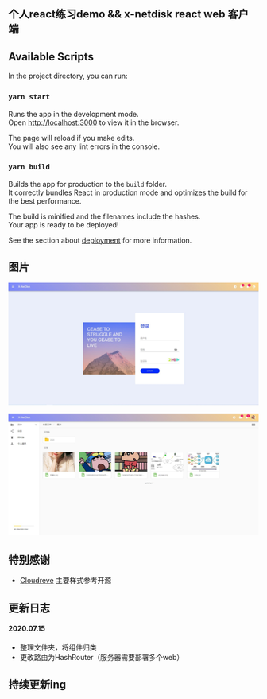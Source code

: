 ## 个人react练习demo && x-netdisk react web 客户端

## Available Scripts

In the project directory, you can run:

### `yarn start`

Runs the app in the development mode.<br />
Open [http://localhost:3000](http://localhost:3000) to view it in the browser.

The page will reload if you make edits.<br />
You will also see any lint errors in the console.

### `yarn build`

Builds the app for production to the `build` folder.<br />
It correctly bundles React in production mode and optimizes the build for the best performance.

The build is minified and the filenames include the hashes.<br />
Your app is ready to be deployed!

See the section about [deployment](https://facebook.github.io/create-react-app/docs/deployment) for more information.

## 图片
![登录](https://github.com/xuxiake2017/x-netdisk-react-preview/blob/master/pic/1.JPG?raw=true)

![主界面1](https://github.com/xuxiake2017/x-netdisk-react-preview/blob/master/pic/2.JPG?raw=true)

## 特别感谢
+ [Cloudreve](https://github.com/cloudreve/Cloudreve) 主要样式参考开源
## 更新日志
#### 2020.07.15
- 整理文件夹，将组件归类
- 更改路由为HashRouter（服务器需要部署多个web）
## 持续更新ing



